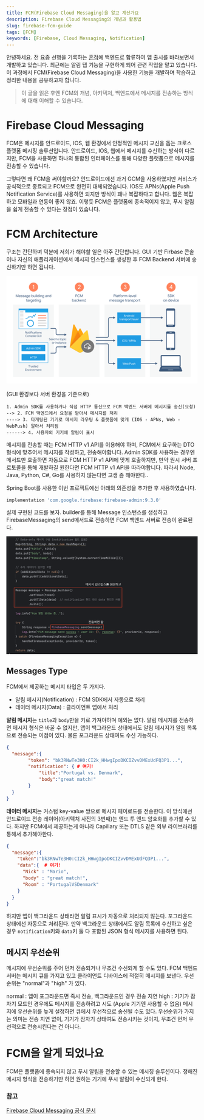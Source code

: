 ```yaml
---
title: FCM(Firebase Cloud Messaging)을 알고 계신가요
description: Firebase Cloud Messaging의 개념과 활용법
slug: firebase-fcm-guide
tags: [FCM]
keywords: [Firebase, Cloud Messaging, Notification]
---
```


안녕하세요. 전 요즘 선행을 기록하는 [흔적](https://github.com/Warm-Trace/Trace_Backend)에 백엔드로 합류하여 앱 출시를 바라보면서 개발하고 있습니다. 최근에는 알림 탭 기능을 구현하게 되어 관련 작업을 맡고 있습니다. 이 과정에서 FCM(Firebase Cloud Messaging)을 사용한 기능을 개발하며 학습하고 정리한 내용을 공유하고자 합니다.

> 이 글을 읽은 후엔 FCM의 개념, 아키텍처, 백엔드에서 메시지를 전송하는 방식에 대해 이해할 수 있습니다. 

<!--truncate-->


# Firebase Cloud Messaging
FCM은 메시지를 안드로이드, IOS, 웹 환경에서 안정적인 메시지 교신을 돕는 크로스 플랫폼 메시징 솔루션입니다. 안드로이드, IOS, 웹에서 메시지를 수신하는 방식이 다르지만, FCM을 사용하면 하나의 통합된 인터페이스를 통해 다양한 플랫폼으로 메시지를 전송할 수 있습니다. 

그렇다면 왜 FCM을 써야할까요? 안드로이드에선 과거 GCM을 사용하였지만 서비스가 공식적으로 종료되고 FCM으로 완전히 대체되었습니다. IOS도 APNs(Apple Push Notification Service)를 사용하면 되지만 방식이 꽤나 복잡하다고 합니다. 웹은 복잡하고 모바일과 연동이 좋지 않죠. 이렇듯 FCM은 플랫폼에 종속적이지 않고, 푸시 알림을 쉽게 전송할 수 있다는 장점이 있습니다.

# FCM Architecture
구조는 간단하며 덕분에 저희가 해야할 일은 아주 간단합니다. GUI 기반 Firbase 콘솔이나 자신의 애플리케이션에서 메시지 인스턴스를 생성한 후 FCM Backend 서버에 송신하기만 하면 됩니다. 

![FCM 아키텍처](./fcm1.png)

(GUI 환경보다 서버 환경을 기준으로)

```
1. Admin SDK를 사용하거나 직접 HTTP 통신으로 FCM 백엔드 서버에 메시지를 송신(요청)
--> 2. FCM 백엔드에서 요청을 받아서 메시지를 처리
----> 3. 타게팅된 기기로 메시지 라우팅 & 플랫폼에 맞게 (IOS - APNs, Web - WebPush) 알아서 처리됨
------> 4. 사용자의 기기에 알림이 표시
```

메시지를 전송할 때는 FCM HTTP v1 API를 이용해야 하며, FCM에서 요구하는 DTO 형식에 맞추어서 메시지를 작성하고, 전송해야합니다. Admin SDK를 사용하는 경우엔 메서드만 호출하면 자동으로 FCM HTTP v1 API에 맞게 호출하지만, 만약 원시 서버 프로토콜을 통해 개발하길 원한다면 FCM HTTP v1 API을 따라야합니다. 따라서 Node, Java, Python, C#, Go를 사용하지 않는다면 고생 좀 해야한다..

Spring Boot를 사용한 이번 프로젝트에선 아래의 의존성을 추가한 후 사용하였습니다. 

``` groovy
implementation 'com.google.firebase:firebase-admin:9.3.0'
```

실제 구현된 코드를 보자. builder를 통해 Message 인스턴스를 생성하고 FirebaseMessaging의 send메서드로 전송하면 FCM 백엔드 서버로 전송이 완료된다.

![java code](./code1.png)

## Messages Type
FCM에서 제공하는 메시지 타입은 두 가지다. 

- 알림 메시지(Notification) : FCM SDK에서 자동으로 처리
- 데이터 메시지(Data) : 클라이언트 앱에서 처리

**알림 메시지**는 `title`과 `body`만을 키로 가져야하며 예외는 없다. 알림 메시지를 전송하면 메시지 형식은 바꿀 수 없지만, 앱이 백그라운드 상태에서도 알림 메시지가 알림 목록으로 전송되는 이점이 있다. 물론 포그라운드 상태여도 수신 가능하다.

```json
{
  "message":{
        "token": "bk3RNwTe3H0:CI2k_HHwgIpoDKCIZvvDMExUdFQ3P1...",
        "notification": { # 여기!
            "title":"Portugal vs. Denmark",
            "body":"great match!"
        }
  }
}
```

**데이터 메시지**는 커스텀 key-value 쌍으로 메시지 페이로드를 전송한다. 이 방식에선 안드로이드 전송 레이어(아키텍처 사진의 3번째)는 엔드 투 엔드 암호화를 추가할 수 있다. 하지만 FCM에서 제공하는게 아니라 Capillary 또는 DTLS 같은 외부 라이브러리를 통해서 추가해야한다.

```json
{
  "message":{
    "token":"bk3RNwTe3H0:CI2k_HHwgIpoDKCIZvvDMExUdFQ3P1...",
    "data":{  # 여기!
      "Nick" : "Mario",
      "body" : "great match!",
      "Room" : "PortugalVSDenmark"
    }
  }
}
```

하지만 앱이 백그라운드 상태라면 알림 표시가 자동으로 처리되지 않는다. 포그라운드 상태에선 자동으로 처리된다. 만약 백그라운드 상태에서도 알림 목록에 수신하고 싶은 경우 `notification`키와 `data`키 둘 다 포함된 JSON 형식 메시지를 사용하면 된다. 


## 메시지 우선순위
메시지에 우선순위를 주어 먼저 전송되거나 무조건 수신되게 할 수도 있다. FCM 백엔드 서버는 메시지 큐를 가지고 있고 클라이언트 디바이스에 적절히 메시지를 보낸다. 우선순위는 "normal"과 "high" 가 있다. 

normal : 앱이 포그라운드면 즉시 전송, 백그라운드인 경우 전송 지연
high : 기기가 잠자기 모드인 경우에도 메시지를 전송하려고 시도 (Apple 기기엔 사용할 수 없음)
메시지에 우선순위를 높게 설정하면 큐에서 우선적으로 송신될 수도 있다. 우선순위가 가지는 의미는 전송 지연 없이, 기기가 잠자기 상태여도 전송시키는 것이지, 무조건 먼저 우선적으로 전송시킨다는 건 아니다.


# FCM을 알게 되었나요
FCM은 플랫폼에 종속되지 않고 푸시 알림을 전송할 수 있는 메시징 솔루션이다. 정해진 메시지 형식을 전송하기만 하면 원하는 기기에 푸시 알림이 수신되게 한다. 

### 참고
[Firebase Cloud Messaging 공식 문서](https://firebase.google.com/docs/cloud-messaging?hl=ko&_gl=1*cjtoyb*_up*MQ..*_ga*MTM3NzIxNTkzMy4xNzUzMDkxNDg5*_ga_CW55HF8NVT*czE3NTMwOTU0ODckbzIkZzAkdDE3NTMwOTU2MzckajYwJGwwJGgw)